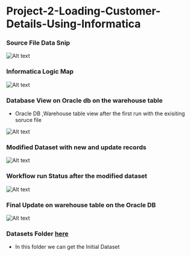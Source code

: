 # Project-2-Loading-Customer-Details-Using-Informatica


### Source File Data Snip

![Alt text](https://github.com/SubhashMurugesan/Project_2_Loading_Customer_Details_Using_Informatica/blob/main/SCD_01_INFORMATICA/Initial_Dataset.png?raw=true "Source Dataset")

### Informatica Logic Map

![Alt text](https://github.com/SubhashMurugesan/Project_2_Loading_Customer_Details_Using_Informatica/blob/main/SCD_01_INFORMATICA/MAPPLET_DESIGNER.png?raw=true "Source Dataset")

### Database View on Oracle db on the warehouse table
* Oracle DB ,Warehouse table view after the first run with the exisiting soruce file

![Alt text](https://github.com/SubhashMurugesan/Project_2_Loading_Customer_Details_Using_Informatica/blob/main/SCD_01_INFORMATICA/Initial_Dataset.png?raw=true "Source Dataset")

### Modified Dataset with new and update records 

![Alt text](https://github.com/SubhashMurugesan/Project_2_Loading_Customer_Details_Using_Informatica/blob/main/SCD_01_INFORMATICA/modified_dataset.png?raw=true "Source Dataset")

### Workflow run Status after the modified dataset

![Alt text](https://github.com/SubhashMurugesan/Project_2_Loading_Customer_Details_Using_Informatica/blob/main/SCD_01_INFORMATICA/Workflow_Update_Run.png?raw=true "Source Dataset")

### Final Update on warehouse table on the Oracle DB

![Alt text](https://github.com/SubhashMurugesan/Project_2_Loading_Customer_Details_Using_Informatica/blob/main/SCD_01_INFORMATICA/Final_Update_on_db.png?raw=true "Source Dataset")



### Datasets Folder  [here](https://github.com/SubhashMurugesan/Project_2_Loading_Customer_Details_Using_Informatica/tree/main/Datasets)

* In this folder we can get the Initial Dataset



